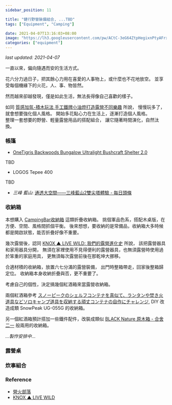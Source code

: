 ```yaml
---
sidebar_position: 11

title: "健行野營裝備組合, ...TBD"
tags: ["Equipment", "Camping"]

date: 2021-04-07T13:16:03+08:00
image: "https://lh3.googleusercontent.com/pw/ACtC-3eG64ZtpHegixnPtyAFrxhYz5zUOC7bT5Jhh1caUMVE1qqEc3L_uGQYLCmxlBr-3gVRW0gUFHU9nh1PuRxR00cOahBUIJPxlupa0kkq1fNH5HAhNLa9aLSg-kjta9_QcgbPhfnpp_z_NRsj6PNOzIkeOg=w800-no?authuser=0"
categories: ["equipment"]
---
```


_last updated: 2021-04-07_

一直以來，偏向隨遇而安的生活方式。  

花六分力過日子，把其餘心力用在喜愛的人事物上，或什麼也不花地放空。
並享受每個機緣下的火花，人、事、物皆然。

然而越來卻越發現，僅是如此生活，無法長得像自己喜歡的樣子。  

如同 [質感加氛-積木玩法 手工鐵牌小油燈打造露營不同樂趣](https://www.youtube.com/watch?v=7VYjXaT6y1A) 所說，
慢慢玩多了，就會想要強化個人風格。
開始多花點心力在生活上，逐漸打造個人風格。  
整理一套想要的野營、輕量露營用品的搭配組合，
讓它隨著時間演化，自然汰換。

<!-- more -->

### 帳篷 ###

-   [OneTigris Backwoods Bungalow Ultralight Bushcraft Shelter 2.0](https://www.amazon.com/OneTigris-Backwoods-Bungalow-Ultralight-Bushcraft/dp/B07XZ1GYCS)

TBD

-   LOGOS Tepee 400

TBD

-   _三峰 藍山_: [通透大空間——三峰藍山2雙尖塔體驗 - 每日頭條](https://kknews.cc/zh-tw/news/n99g9x2.html)


### 收納箱 ###

本想購入 [CampingBar收納箱](https://www.youtube.com/watch?v=ID7Tnvri3qA) 這類折疊收納箱。
挑個軍品色系，搭配木桌版，在方便、空間、風格間抓個平衡。
後來想想，要收納的是常備品，收納箱大多時候都是開啟狀態，能否折疊好像不重要。  

幾次露營後，認同 [KNOX ▲ LIVE WILD: 我們的露營進化史](https://knoxyang.blogspot.com/2020/05/snow-peak-ug-055g-diy.html) 所說，
該把露營器具和家用器具分開，
無須在家裡使用不見得便利的露營器具，也無須露營時使用過於笨重的家庭用具，
更無須每次露營前後在那乾坤大挪移。

合適材積的收納箱，放置六七分滿的露營裝備，
出門時整箱帶走，回家後整箱歸定位。
收納箱本身收納折疊與否，更不重要了。

考慮自己的個性，決定搞幾個紅酒箱來當露營收納箱。

兩個紅酒箱參考 [スノーピークのシェルフコンテナを真似て、ランタンや焚き火道具などソロキャンプ道具を収納する頑丈コンテナの自作にチャレンジ](https://www.youtube.com/watch?v=UxXcva-9UtY), 
DIY 改造成類 SnowPeak UG-055G 的收納箱。

另一個紅酒箱預計搭加一些鐵件配件，改裝成類似 [BLACK Nature 原木箱 - 合舍二一](https://www.rfo.com.tw/product.ftl?PC=180000000043&agiCode=PTAGI000000000000000152) 般兩用的收納箱。

_...製作安排中..._

### 露營桌 ###

### 炊事組合 ###



### Reference ###

-   [營火部落](https://campfiretw.com)
-   [KNOX ▲ LIVE WILD](https://knoxyang.blogspot.com/)
